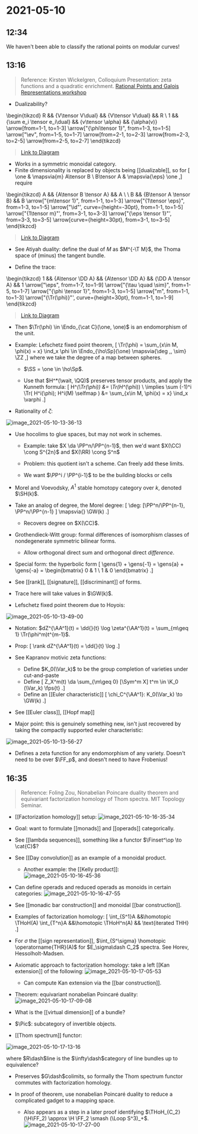 # 2021-05-10

## 12:34

We haven't been able to classify the rational points on modular curves!

## 13:16

> Reference: Kirsten Wickelgren, 	Colloquium Presentation: zeta functions and a quadratic enrichment. [Rational Points and Galois Representations workshop](https://www.pitt.edu/~caw203/DioGal2021.html)

- Dualizability?

\begin{tikzcd}
	R && {V\tensor V\dual} && {V\tensor V\dual} && R \\
	1 && {\sum e_i \tensor e_i\dual} && {v\tensor \alpha} && {\alpha(v)}
	\arrow[from=1-1, to=1-3]
	\arrow["{\phi\tensor 1}", from=1-3, to=1-5]
	\arrow["\ev", from=1-5, to=1-7]
	\arrow[from=2-1, to=2-3]
	\arrow[from=2-3, to=2-5]
	\arrow[from=2-5, to=2-7]
\end{tikzcd}

> [Link to Diagram](https://q.uiver.app/?q=WzAsOCxbMCwwLCJSIl0sWzIsMCwiVlxcdGVuc29yIFZcXGR1YWwiXSxbNCwwLCJWXFx0ZW5zb3IgVlxcZHVhbCJdLFs2LDAsIlIiXSxbMCwxLCIxIl0sWzIsMSwiXFxzdW0gZV9pIFxcdGVuc29yIGVfaVxcZHVhbCJdLFs0LDEsInZcXHRlbnNvciBcXGFscGhhIl0sWzYsMSwiXFxhbHBoYSh2KSJdLFswLDFdLFsxLDIsIlxccGhpXFx0ZW5zb3IgMSJdLFsyLDMsIlxcZXYiXSxbNCw1XSxbNSw2XSxbNiw3XV0=)

- Works in a symmetric monoidal category.
- Finite dimensionality is replaced by objects being [[dualizable]], so for
\[
\one & \mapsvia{m} A\tensor B \\
B\tensor A & \mapsvia{\eps} \one
,\]
require

\begin{tikzcd}
	A && {A\tensor B \tensor A} && A \\
	\\
	B && {B\tensor A \tensor B} && B
	\arrow["{m\tensor 1}", from=1-1, to=1-3]
	\arrow["{1\tensor \eps}", from=1-3, to=1-5]
	\arrow["\id"', curve={height=-30pt}, from=1-1, to=1-5]
	\arrow["{1\tensor m}"', from=3-1, to=3-3]
	\arrow["{\eps \tensor 1}"', from=3-3, to=3-5]
	\arrow[curve={height=30pt}, from=3-1, to=3-5]
\end{tikzcd}

> [Link to Diagram](https://q.uiver.app/?q=WzAsNixbMCwwLCJBIl0sWzIsMCwiQVxcdGVuc29yIEIgXFx0ZW5zb3IgQSJdLFs0LDAsIkEiXSxbMCwyLCJCIl0sWzIsMiwiQlxcdGVuc29yIEEgXFx0ZW5zb3IgQiJdLFs0LDIsIkIiXSxbMCwxLCJtXFx0ZW5zb3IgMSJdLFsxLDIsIjFcXHRlbnNvciBcXGVwcyJdLFswLDIsIlxcaWQiLDIseyJjdXJ2ZSI6LTV9XSxbMyw0LCIxXFx0ZW5zb3IgbSIsMl0sWzQsNSwiXFxlcHMgXFx0ZW5zb3IgMSIsMl0sWzMsNSwiIiwwLHsiY3VydmUiOjV9XV0=)

- See Atiyah duality: define the dual of $M$ as $M^{-\T M}$, the Thoma space of (minus) the tangent bundle.

- Define the trace:

\begin{tikzcd}
	1 && {A\tensor \DD A} && {A\tensor \DD A} && {\DD A \tensor A} && 1
	\arrow["\eps", from=1-7, to=1-9]
	\arrow["{\tau \quad \sim}", from=1-5, to=1-7]
	\arrow["{\phi \tensor 1}", from=1-3, to=1-5]
	\arrow["m", from=1-1, to=1-3]
	\arrow["{\Tr(\phi)}"', curve={height=30pt}, from=1-1, to=1-9]
\end{tikzcd}

> [Link to Diagram](https://q.uiver.app/?q=WzAsNSxbMCwwLCIxIl0sWzIsMCwiQVxcdGVuc29yIFxcREQgQSJdLFs0LDAsIkFcXHRlbnNvciBcXEREIEEiXSxbNiwwLCJcXEREIEEgXFx0ZW5zb3IgQSJdLFs4LDAsIjEiXSxbMyw0LCJcXGVwcyJdLFsyLDMsIlxcdGF1IFxccXVhZCBcXHNpbSJdLFsxLDIsIlxccGhpIFxcdGVuc29yIDEiXSxbMCwxLCJtIl0sWzAsNCwiXFxUcihcXHBoaSkiLDIseyJjdXJ2ZSI6NX1dXQ==)

- Then $\Tr(\phi) \in \Endo_{\cat C}(\one, \one)$ is an endomorphism of the unit.

- Example: Lefschetz fixed point theorem,
\[
\Tr(\phi) = \sum_{x\in M, \phi(x) = x} \ind_x \phi \in \Endo_{\ho\Sp}(\one) \mapsvia{\deg \,\, \sim} \ZZ
,\]
  where we take the degree of a map between spheres.
  
  - $\SS = \one \in \ho\Sp$.

  - Use that $H^*(\wait, \QQ)$ preserves tensor products, and apply the Kunneth formula:
\[
H^*(\Tr(\phi)) &= \Tr(H^*(\phi)) \\
\implies 
\sum (-1)^i \Tr( H^i(\phi); H^i(M) \selfmap )
&= \sum_{x\in M, \phi(x) = x} \ind_x \varphi
.\]

- Rationality of $\zeta$:

![image_2021-05-10-13-36-13](figures/image_2021-05-10-13-36-13.png)

- Use hocolims to glue spaces, but may not work in schemes.

  - Example: take $X \da \PP^n/\PP^{n-1}$, then we'd want $X(\CC) \cong S^{2n}$ and $X(\RR) \cong S^n$
  - Problem: this quotient isn't a scheme.
  Can freely add these limits.

  - We want $\PP^i / \PP^{i-1}$ to be the building blocks or cells

- Morel and Voevodsky, $A^1$ stable homotopy category over $k$, denoted $\SH(k)$.

- Take an analog of degree, the Morel degree:
\[
\deg: [\PP^n/\PP^{n-1}, \PP^n/\PP^{n-1} ] \mapsvia{} \GW(k)
.\]
  - Recovers degree on $X(\CC)$.

- Grothendieck-Witt group: formal differences of isomorphism classes of nondegenerate symmetric bilinear forms.
  - Allow orthogonal direct sum and orthogonal direct *difference*.

- Special form: the hyperbolic form
\[
\gens{1} + \gens{-1} = \gens{a} + \gens{-a} = 
\begin{bmatrix}
0 & 1 
\\
1 & 0
\end{bmatrix}
.\]

- See [[rank]], [[signature]], [[discriminant]] of forms.

- Trace here will take values in $\GW(k)$.

- Lefschetz fixed point theorem due to Hoyois:

![image_2021-05-10-13-49-00](figures/image_2021-05-10-13-49-00.png)

- Notation: $dZ^{\AA^1}(t) = \dd{}{t} \log \zeta^{\AA^1}(t) = \sum_{m\geq 1} \Tr(\phi^m)t^{m-1}$.

- Prop:
\[
\rank dZ^{\AA^1}(t) = \dd{}{t} \log 
.\]

- See Kapranov motivic zeta functions:

  - Define $K_0(\Var_k)$ to be the group completion of varieties under cut-and-paste
  - Define
  \[
  Z_X^m(t) \da \sum_{\m\geq 0} [\Sym^m X] t^m \in \K_0 (\Var_k) \fps{t}
  .\]
  - Define an [[Euler characteristic]]
  \[
  \chi_C^{\AA^1}: K_0(\Var_k) \to \GW(k)
  .\]

- See [[Euler class]], [[Hopf map]]

- Major point: this is genuinely something new, isn't just recovered by taking the compactly supported euler characteristic:

![image_2021-05-10-13-56-27](figures/image_2021-05-10-13-56-27.png)


- Defines a zeta function for any endomorphism of any variety.
  Doesn't need to be over $\FF_p$, and doesn't need to have Frobenius!


## 16:35

> Reference: Foling Zou,  Nonabelian Poincare duality theorem and equivariant factorization homology of Thom spectra. MIT Topology Seminar.

- [[Factorization homology]] setup:
![image_2021-05-10-16-35-34](figures/image_2021-05-10-16-35-34.png)

- Goal: want to formulate [[monads]] and [[operads]] categorically.

- See [[lambda sequences]], something like a functor $\Finset^\op \to \cat{C}$?

- See [[Day convolution]] as an example of a monoidal product.
  - Another example: the [[Kelly product]]:
![image_2021-05-10-16-45-36](figures/image_2021-05-10-16-45-36.png)


- Can define operads and reduced operads as monoids in certain categories:
![image_2021-05-10-16-47-55](figures/image_2021-05-10-16-47-55.png)

- See [[monadic bar construction]] and monoidal [[bar construction]].

- Examples of factorization homology:
\[
\int_{S^1}A &&\homotopic \THoH(A) 
\int_{T^n}A &&\homotopic \THoH^n(A) && \text{iterated THH}
.\]

- For $\sigma$ the [[sign representation]], $\int_{S^\sigma} \homotopic \operatorname{THR}(A)$ for $E_\sigma\dash C_2$ spectra.
  See Horev, Hessolholt-Madsen.

- Axiomatic approach to factorization homology: take a left [[Kan extension]] of the following:
![image_2021-05-10-17-05-53](figures/image_2021-05-10-17-05-53.png)

  - Can compute Kan extension via the [[bar construction]].

- Theorem: equivariant nonabelian Poincaré duality:
![image_2021-05-10-17-09-08](figures/image_2021-05-10-17-09-08.png)

- What is the [[virtual dimension]] of a bundle?

- $\Pic$: subcategory of invertible objects.

- [[Thom spectrum]] functor:

![image_2021-05-10-17-13-16](figures/image_2021-05-10-17-13-16.png)

  where $R\dash$line is the $\infty\dash$category of line bundles up to equivalence?

  - Preserves $G\dash$colimits, so formally the Thom spectrum functor commutes with factorization homology.

- In proof of theorem, use nonabelian Poincaré duality to reduce a complicated gadget to a mapping space.

  - Also appears as a step in a later proof identifying $\THoH_{C_2} (\H\FF_2) \approx \H \FF_2 \smash (\Loop S^3)_+$.
  ![image_2021-05-10-17-27-00](figures/image_2021-05-10-17-27-00.png)



